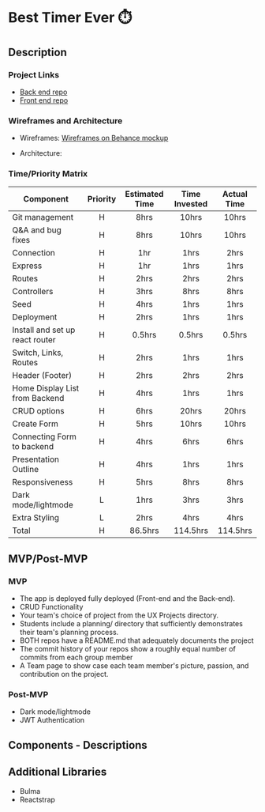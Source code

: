 # Best Timer Ever ⏱️
## Description

### Project Links
- [Back end repo](https://github.com/tony-shifflett/plantie-backend) 
- [Front end repo](https://github.com/tony-shifflett/plantie-frontend)
### Wireframes and Architecture
- Wireframes: [Wireframes on Behance mockup](https://www.behance.net/gallery/116481007/Plant-Care-App-UXUI?tracking_source=search_projects_recommended)
     
- Architecture: 


### Time/Priority Matrix
| Component | Priority | Estimated Time | Time Invested | Actual Time |
| --- | :---: |  :---: | :---: | :---: |
| Git management | H | 8hrs | 10hrs | 10hrs |
| Q&A and bug fixes | H | 8hrs | 10hrs | 10hrs |
| Connection | H | 1hr | 1hrs | 2hrs |
| Express  | H | 1hr | 1hrs | 1hrs |
| Routes | H | 2hrs | 2hrs | 2hrs |
| Controllers | H | 3hrs | 8hrs | 8hrs |
| Seed | H | 4hrs | 1hrs | 1hrs |
| Deployment | H | 2hrs | 1hrs | 1hrs |
| Install and set up react router | H | 0.5hrs | 0.5hrs | 0.5hrs |
| Switch, Links, Routes | H | 2hrs | 1hrs | 1hrs |
| Header (Footer)| H | 2hrs | 2hrs | 2hrs |
| Home Display List from Backend | H | 4hrs | 1hrs | 1hrs |
| CRUD options | H | 6hrs | 20hrs | 20hrs |
| Create Form | H | 5hrs | 10hrs | 10hrs |
| Connecting Form to backend | H | 4hrs | 6hrs | 6hrs |
| Presentation Outline | H | 4hrs| 1hrs | 1hrs |
| Responsiveness | H | 5hrs | 8hrs | 8hrs |
| Dark mode/lightmode | L | 1hrs| 3hrs | 3hrs |
| Extra Styling | L | 2hrs | 4hrs | 4hrs |
| Total | H | 86.5hrs| 114.5hrs | 114.5hrs |

## MVP/Post-MVP
### MVP
- The app is deployed fully deployed (Front-end and the Back-end).
- CRUD Functionality
- Your team's choice of project from the UX Projects directory.
- Students include a planning/ directory that sufficiently demonstrates their team's planning process.
- BOTH repos have a README.md that adequately documents the project
- The commit history of your repos show a roughly equal number of commits from each group member
- A Team page to show case each team member's picture, passion, and contribution on the project.
### Post-MVP
- Dark mode/lightmode
- JWT Authentication


## Components - Descriptions

## Additional Libraries
- Bulma
- Reactstrap

